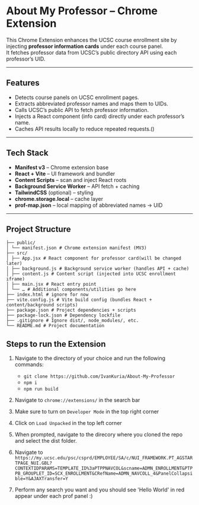 # About My Professor – Chrome Extension

This Chrome Extension enhances the UCSC course enrollment site by injecting **professor information cards** under each course panel.  
It fetches professor data from UCSC’s public directory API using each professor’s UID.

---

## Features

- Detects course panels on UCSC enrollment pages.
- Extracts abbreviated professor names and maps them to UIDs.
- Calls UCSC’s public API to fetch professor information.
- Injects a React component (info card) directly under each professor’s name.
- Caches API results locally to reduce repeated requests.()

---

## Tech Stack

- **Manifest v3** – Chrome extension base
- **React + Vite** – UI framework and bundler
- **Content Scripts** – scan and inject React roots
- **Background Service Worker** – API fetch + caching
- **TailwindCSS** (optional) – styling
- **chrome.storage.local** – cache layer
- **prof-map.json** – local mapping of abbreviated names → UID

---

## Project Structure

```
├── public/
│ └── manifest.json # Chrome extension manifest (MV3)
├── src/
│ ├── App.jsx # React component for professor card(will be changed later)
│ ├── background.js # Background service worker (handles API + cache)
│ ├── content.js # Content script (injected into UCSC enrollment iframe)
│ ├── main.jsx # React entry point
│ └── … # Additional components/utilities go here
├── index.html # ignore for now
├── vite.config.js # Vite build config (bundles React + content/background scripts)
├── package.json # Project dependencies + scripts
├── package-lock.json # Dependency lockfile
├── .gitignore # Ignore dist/, node_modules/, etc.
└── README.md # Project documentation
```

## Steps to run the Extension

1. Navigate to the directory of your choice and run the following commands:

   - `git clone https://github.com/IvanKuria/About-My-Professor`
   - `npm i`
   - `npm run build`

2. Navigate to `chrome://extensions/` in the search bar
3. Make sure to turn on `Developer Mode` in the top right corner
4. Click on `Load Unpacked` in the top left corner
5. When prompted, navigate to the direcory where you cloned the repo and select the dist folder.
6. Navigate to `https://my.ucsc.edu/psc/csprd/EMPLOYEE/SA/c/NUI_FRAMEWORK.PT_AGSTARTPAGE_NUI.GBL?CONTEXTIDPARAMS=TEMPLATE_ID%3aPTPPNAVCOL&scname=ADMN_ENROLLMENT&PTPPB_GROUPLET_ID=SCX_ENROLLMENT&CRefName=ADMN_NAVCOLL_4&PanelCollapsible=Y&AJAXTransfer=Y`
7. Perform any search you want and you should see 'Hello World' in red appear under each prof panel :)
